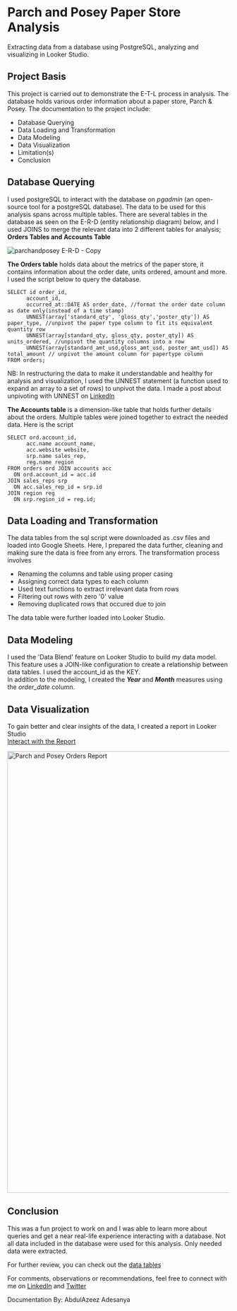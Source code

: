 # Parch and Posey Paper Store Analysis
Extracting data from a database using PostgreSQL, analyzing and visualizing in Looker Studio.
## Project Basis
This project is carried out to demonstrate the E-T-L process in analysis. The database holds various order information about a paper store, Parch & Posey. The documentation to the project include:
- Database Querying
- Data Loading and Transformation
- Data Modeling
- Data Visualization
- Limitation(s)
- Conclusion

## Database Querying
I used postgreSQL to interact with the database on *pgadmin* (an open-source tool for a postgreSQL database). The data to be used for this analysis spans across multiple tables. There are several tables in the database as seen on the E-R-D (entity relationship diagram) below, and I used JOINS to merge the relevant data into 2 different tables for analysis; **Orders Tables and Accounts Table**

![parchandposey E-R-D - Copy](https://github.com/AdesanyaAzeez/Parch-and-Posey-Store--Database-Querying/assets/95116501/bbf3663f-1141-4060-b83c-b36b3ab0e0c6)

**The Orders table** holds data about the metrics of the paper store, it contains information about the order date, units ordered, amount and more. I used the script below to query the database.

```
SELECT id order_id, 
      account_id, 
      occurred_at::DATE AS order_date, //format the order date column as date only(instead of a time stamp)
      UNNEST(array['standard_qty', 'gloss_qty','poster_qty']) AS paper_type, //unpivot the paper type column to fit its equivalent quantity row
      UNNEST(array[standard_qty, gloss_qty, poster_qty]) AS units_ordered, //unpivot the quantity columns into a row
      UNNEST(array[standard_amt_usd,gloss_amt_usd, poster_amt_usd]) AS total_amount // unpivot the amount column for papertype column
FROM orders;
```
NB: In restructuring the data to make it understandable and healthy for analysis and visualization, I used the UNNEST statement (a function used to expand an array to a set of rows) to unpivot the data. I made a post about unpivoting with UNNEST on [LinkedIn](https://www.linkedin.com/posts/abdulazeezadesanya_unpivot-in-postgresql-with-unnest-and-array-activity-7044353462251196416-5Ubq?utm_source=share&utm_medium=member_desktop) 

**The Accounts table** is a dimension-like table that holds further details about the orders. Multiple tables were joined together to extract the needed data.
Here is the script
```
SELECT ord.account_id,
      acc.name account_name,
      acc.website website,
      srp.name sales_rep,
      reg.name region
FROM orders ord JOIN accounts acc
  ON ord.account_id = acc.id
JOIN sales_reps srp
  ON acc.sales_rep_id = srp.id
JOIN region reg
  ON srp.region_id = reg.id;
```

## Data Loading and Transformation
The data tables from the sql script were downloaded as .csv files and loaded into Google Sheets. Here, I prepared the data further, cleaning and making sure the data is free from any errors. The transformation process involves 
- Renaming the columns and table using proper casing
- Assigning correct data types to each column
- Used text functions to extract irrelevant data from rows
- Filtering out rows with zero '0' value
- Removing duplicated rows that occured due to join

The data table were further loaded into Looker Studio.

## Data Modeling
I used the 'Data Blend' feature on Looker Studio to build my data model. This feature uses a JOIN-like configuration to create a relationship between data tables. I used the account_id as the KEY.
</br>In addition to the modeling, I created the ***Year*** and ***Month*** measures using the *order_date* column.

## Data Visualization
To gain better and clear insights of the data, I created a report in Looker Studio
</br>[Interact with the Report](https://lookerstudio.google.com/s/jspIDRFERSE)

<img width="1000" alt="Parch and Posey Orders Report" src="https://github.com/AdesanyaAzeez/Parch-and-Posey-Store--Database-Querying/assets/95116501/10b0301c-4b34-4ea1-b7d7-a630f895a579">

## Conclusion
This was a fun project to work on and I was able to learn more about queries and get a near real-life experience interacting with a database. Not all data included in the database were used for this analysis. Only needed data were extracted.

For further review, you can check out the [data tables](https://docs.google.com/spreadsheets/d/1vy4d-9eCBpZ1_qBUtwJ46X1YVF3ZbeuRRkSJ_ZMAeQ0/edit?usp=sharing)

For comments, observations or recommendations, feel free to connect with me on [LinkedIn](https://www.linkedin.com/in/abdulazeezadesanya) and [Twitter](https://twitter.com/Adesanya_AZ)

Documentation By: AbdulAzeez Adesanya

